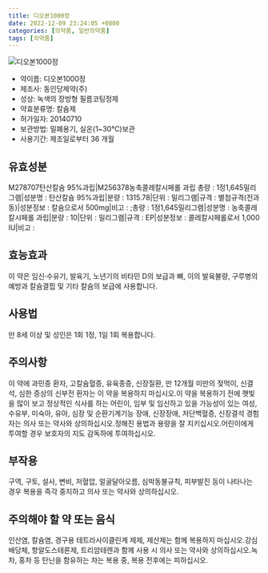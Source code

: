 ```yaml
---
title: 디오본1000정
date: 2022-12-09 23:24:05 +0800
categories: [의약품, 일반의약품]
tags: [의약품]
---
```

![디오본1000정](https://nedrug.mfds.go.kr/pbp/cmn/itemImageDownload/150852483214400075)

- 약이름: 디오본1000정
- 제조사: 동인당제약(주)
- 성상: 녹색의 장방형 필름코팅정제
- 약효분류명: 칼슘제
- 허가일자: 20140710
- 보관방법: 밀폐용기, 실온(1~30℃)보관
- 사용기간: 제조일로부터 36 개월
## 유효성분
M278707탄산칼슘 95%과립|M256378농축콜레칼시페롤 과립
총량 : 1정1,645밀리그램|성분명 : 탄산칼슘 95%과립|분량 : 1315.78|단위 : 밀리그램|규격 : 별첨규격(전과동)|성분정보 : 칼슘으로서 500mg|비고 : ;총량 : 1정1,645밀리그램|성분명 : 농축콜레칼시페롤 과립|분량 : 10|단위 : 밀리그램|규격 : EP|성분정보 : 콜레칼시페롤로서 1,000 IU|비고 :
## 효능효과
이 약은 임신·수유기, 발육기, 노년기의 비타민 D의 보급과 뼈, 이의 발육불량, 구루병의 예방과 칼슘결핍 및 기타 칼슘의 보급에 사용합니다.
## 사용법
만 8세 이상 및 성인은 1회 1정, 1일 1회 복용합니다.
## 주의사항
이 약에 과민증 환자, 고칼슘혈증, 유육종증, 신장질환, 만 12개월 미만의 젖먹이, 신결석, 심한 증상의 신부전 환자는 이 약을 복용하지 마십시오.이 약을 복용하기 전에 햇빛을 많이 보고 정상적인 식사를 하는 어린이, 임부 및 임신하고 있을 가능성이 있는 여성, 수유부, 미숙아, 유아, 심장 및 순환기계기능 장애, 신장장애, 저단백혈증, 신장결석 경험자는 의사 또는 약사와 상의하십시오.정해진 용법과 용량을 잘 지키십시오.어린이에게 투여할 경우 보호자의 지도 감독하에 투여하십시오.
## 부작용
구역, 구토, 설사, 변비, 저혈압, 얼굴달아오름, 심박동불규칙, 피부발진 등이 나타나는 경우 복용을 즉각 중지하고 의사 또는 약사와 상의하십시오.
## 주의해야 할 약 또는 음식
인산염, 칼슘염, 경구용 테트라사이클린계 제제, 제산제는 함께 복용하지 마십시오.강심배당체, 항알도스테론제, 트리암테렌과 함께 사용 시 의사 또는 약사와 상의하십시오.녹차, 홍차 등 탄닌을 함유하는 차는 복용 중, 복용 전후에는 피하십시오.
